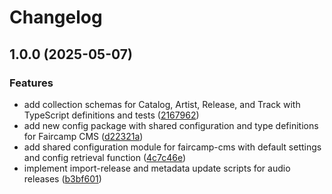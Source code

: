 # Changelog

## 1.0.0 (2025-05-07)


### Features

* add collection schemas for Catalog, Artist, Release, and Track with TypeScript definitions and tests ([2167962](https://github.com/constructions-incongrues/faircamp-cms/commit/2167962fd00cc97a6d9cd2804d90f5d10adf3011))
* add new config package with shared configuration and type definitions for Faircamp CMS ([d22321a](https://github.com/constructions-incongrues/faircamp-cms/commit/d22321a34137132d443d2bfc74704be96d64d43a))
* add shared configuration module for faircamp-cms with default settings and config retrieval function ([4c7c46e](https://github.com/constructions-incongrues/faircamp-cms/commit/4c7c46ee089c2f8a094c7d38dcc4290287c42769))
* implement import-release and metadata update scripts for audio releases ([b3bf601](https://github.com/constructions-incongrues/faircamp-cms/commit/b3bf601890986422c54c63f787e2f59034e5c829))
